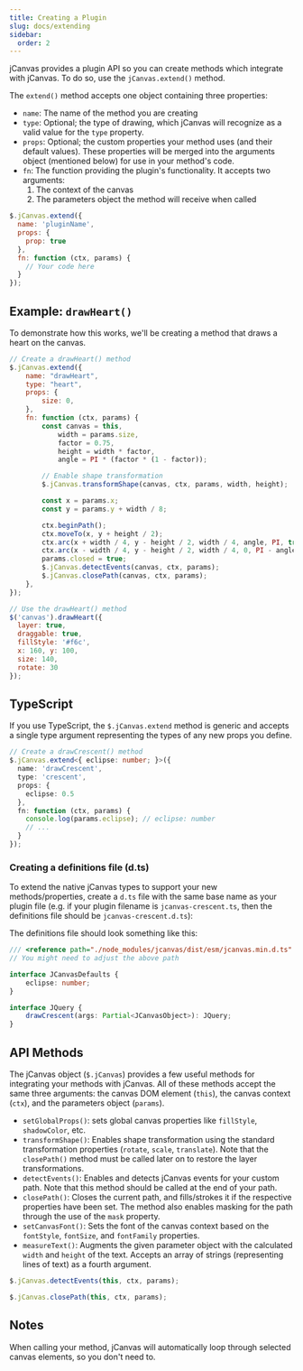 ```yaml
---
title: Creating a Plugin
slug: docs/extending
sidebar:
  order: 2
---
```


jCanvas provides a plugin API so you can create methods which integrate with jCanvas. To do so, use the `jCanvas.extend()` method.

The `extend()` method accepts one object containing three properties:

- `name`: The name of the method you are creating
- `type`: Optional; the type of drawing, which jCanvas will recognize as a valid value for the `type` property.
- `props`: Optional; the custom properties your method uses (and their default values). These properties will be merged into the arguments object (mentioned below) for use in your method's code.
- `fn`: The function providing the plugin's functionality. It accepts two arguments:
  1. The context of the canvas
  2. The parameters object the method will receive when called

```js
$.jCanvas.extend({
  name: 'pluginName',
  props: {
    prop: true
  },
  fn: function (ctx, params) {
    // Your code here
  }
});
```

## Example: `drawHeart()`

To demonstrate how this works, we'll be creating a method that draws a heart on the canvas.

```js
// Create a drawHeart() method
$.jCanvas.extend({
	name: "drawHeart",
	type: "heart",
	props: {
		size: 0,
	},
	fn: function (ctx, params) {
		const canvas = this,
			width = params.size,
			factor = 0.75,
			height = width * factor,
			angle = PI * (factor * (1 - factor));

		// Enable shape transformation
		$.jCanvas.transformShape(canvas, ctx, params, width, height);

		const x = params.x;
		const y = params.y + width / 8;

		ctx.beginPath();
		ctx.moveTo(x, y + height / 2);
		ctx.arc(x + width / 4, y - height / 2, width / 4, angle, PI, true);
		ctx.arc(x - width / 4, y - height / 2, width / 4, 0, PI - angle, true);
		params.closed = true;
		$.jCanvas.detectEvents(canvas, ctx, params);
		$.jCanvas.closePath(canvas, ctx, params);
	},
});

// Use the drawHeart() method
$('canvas').drawHeart({
  layer: true,
  draggable: true,
  fillStyle: '#f6c',
  x: 160, y: 100,
  size: 140,
  rotate: 30
});
```

## TypeScript

If you use TypeScript, the `$.jCanvas.extend` method is generic and accepts a
single type argument representing the types of any new props you define.

```ts
// Create a drawCrescent() method
$.jCanvas.extend<{ eclipse: number; }>({
  name: 'drawCrescent',
  type: 'crescent',
  props: {
    eclipse: 0.5
  },
  fn: function (ctx, params) {
    console.log(params.eclipse); // eclipse: number
    // ...
  }
});
```

### Creating a definitions file (d.ts)

To extend the native jCanvas types to support your new methods/properties, create a `d.ts` file with the same base name as your plugin file (e.g. if your plugin filename is `jcanvas-crescent.ts`, then the definitions file should be `jcanvas-crescent.d.ts`):

The definitions file should look something like this:

```ts
/// <reference path="./node_modules/jcanvas/dist/esm/jcanvas.min.d.ts" />
// You might need to adjust the above path

interface JCanvasDefaults {
	eclipse: number;
}

interface JQuery {
	drawCrescent(args: Partial<JCanvasObject>): JQuery;
}
```

## API Methods

The jCanvas object (`$.jCanvas`) provides a few useful methods for integrating your methods with jCanvas. All of these methods accept the same three arguments: the canvas DOM element (`this`), the canvas context (`ctx`), and the parameters object (`params`).

- `setGlobalProps()`: sets global canvas properties like `fillStyle`, `shadowColor`, etc.
- `transformShape()`: Enables shape transformation using the standard transformation properties (`rotate`, `scale`, `translate`). Note that the `closePath()` method must be called later on to restore the layer transformations.
- `detectEvents()`: Enables and detects jCanvas events for your custom path. Note that this method should be called at the end of your path.
- `closePath()`: Closes the current path, and fills/strokes it if the respective properties have been set. The method also enables masking for the path through the use of the `mask` property.
- `setCanvasFont()`: Sets the font of the canvas context based on the `fontStyle`, `fontSize`, and `fontFamily` properties.
- `measureText()`: Augments the given parameter object with the calculated `width` and `height` of the text. Accepts an array of strings (representing lines of text) as a fourth argument.

```js
$.jCanvas.detectEvents(this, ctx, params);
```

```js
$.jCanvas.closePath(this, ctx, params);
```

## Notes

When calling your method, jCanvas will automatically loop through selected canvas elements, so you don't need to.
